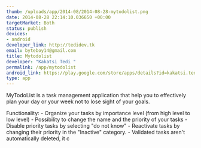 ```yaml
--- 
thumb: /uploads/app/2014-08/2014-08-28-mytodolist.png
date: 2014-08-28 22:14:10.036650 +00:00
targetMarket: Both
status: publish
devices: 
- android
developer_link: http://tedidev.tk
email: byteboy14@gmail.com
title: Mytodolist
developer: "Kakatsi Tedi "
permalink: /app/mytodolist
android_link: https://play.google.com/store/apps/details?id=kakatsi.tedi.mytodolist
type: app
---
```


MyTodoList is a task management application that help you to effectively plan your day or your week not to lose sight of your goals.

Functionality: 
       - Organize your tasks by importance level (from high level to low level)
       - Possibility to change the name and the priority of your tasks
       - Disable priority tasks by selecting "do not know"
       - Reactivate tasks by changing their priority in the "Inactive" category.
       - Validated tasks aren't automatically deleted, it c
